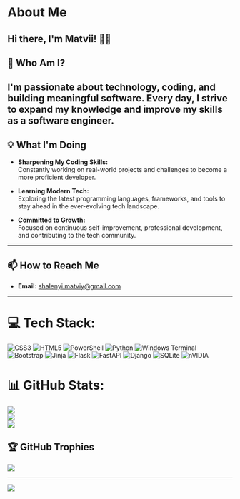 # About Me

Hi there, I'm Matvii! 👋🏻
---
## 🚀 Who Am I?

I'm passionate about technology, coding, and building meaningful software. Every day, I strive to expand my knowledge and improve my skills as a software engineer.
---
## 💡 What I'm Doing
- **Sharpening My Coding Skills:**  
  Constantly working on real-world projects and challenges to become a more proficient developer.

- **Learning Modern Tech:**  
  Exploring the latest programming languages, frameworks, and tools to stay ahead in the ever-evolving tech landscape.

- **Committed to Growth:**  
  Focused on continuous self-improvement, professional development, and contributing to the tech community.
---
## 📫 How to Reach Me
- **Email:** shalenyi.matviy@gmail.com
---

# 💻 Tech Stack:
![CSS3](https://img.shields.io/badge/css3-%231572B6.svg?style=for-the-badge&logo=css3&logoColor=white) ![HTML5](https://img.shields.io/badge/html5-%23E34F26.svg?style=for-the-badge&logo=html5&logoColor=white) ![PowerShell](https://img.shields.io/badge/PowerShell-%235391FE.svg?style=for-the-badge&logo=powershell&logoColor=white) ![Python](https://img.shields.io/badge/python-3670A0?style=for-the-badge&logo=python&logoColor=ffdd54) ![Windows Terminal](https://img.shields.io/badge/Windows%20Terminal-%234D4D4D.svg?style=for-the-badge&logo=windows-terminal&logoColor=white) ![Bootstrap](https://img.shields.io/badge/bootstrap-%238511FA.svg?style=for-the-badge&logo=bootstrap&logoColor=white) ![Jinja](https://img.shields.io/badge/jinja-white.svg?style=for-the-badge&logo=jinja&logoColor=black) ![Flask](https://img.shields.io/badge/flask-%23000.svg?style=for-the-badge&logo=flask&logoColor=white) ![FastAPI](https://img.shields.io/badge/FastAPI-005571?style=for-the-badge&logo=fastapi) ![Django](https://img.shields.io/badge/django-%23092E20.svg?style=for-the-badge&logo=django&logoColor=white) ![SQLite](https://img.shields.io/badge/sqlite-%2307405e.svg?style=for-the-badge&logo=sqlite&logoColor=white) ![nVIDIA](https://img.shields.io/badge/nVIDIA-%2376B900.svg?style=for-the-badge&logo=nVIDIA&logoColor=white)
# 📊 GitHub Stats:
![](https://github-readme-stats.vercel.app/api?username=SMatvii&theme=aura&hide_border=false&include_all_commits=false&count_private=false)<br/>
![](https://nirzak-streak-stats.vercel.app/?user=SMatvii&theme=aura&hide_border=false)<br/>
![](https://github-readme-stats.vercel.app/api/top-langs/?username=SMatvii&theme=aura&hide_border=false&include_all_commits=false&count_private=false&layout=compact)

## 🏆 GitHub Trophies
![](https://github-profile-trophy.vercel.app/?username=SMatvii&theme=aura&no-frame=false&no-bg=true&margin-w=4)

---
[![](https://visitcount.itsvg.in/api?id=SMatvii&icon=0&color=0)](https://visitcount.itsvg.in)

